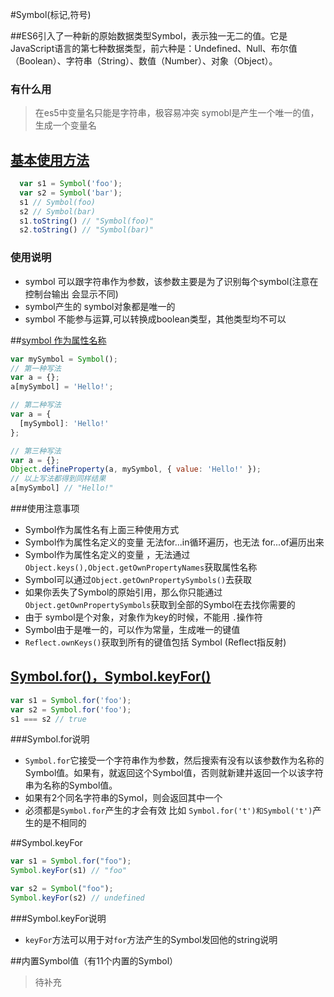 #Symbol(标记,符号)

##ES6引入了一种新的原始数据类型Symbol，表示独一无二的值。它是JavaScript语言的第七种数据类型，前六种是：Undefined、Null、布尔值（Boolean）、字符串（String）、数值（Number）、对象（Object）。

### 有什么用
>在es5中变量名只能是字符串，极容易冲突 symobl是产生一个唯一的值，生成一个变量名

## [基本使用方法](symbol-base.es6)
``` javascript
  var s1 = Symbol('foo');
  var s2 = Symbol('bar');
  s1 // Symbol(foo)
  s2 // Symbol(bar)
  s1.toString() // "Symbol(foo)"
  s2.toString() // "Symbol(bar)"
```
### 使用说明
- symbol 可以跟字符串作为参数，该参数主要是为了识别每个symbol(注意在控制台输出 会显示不同)
-  symbol产生的 symbol对象都是唯一的
-  symbol 不能参与运算,可以转换成boolean类型，其他类型均不可以


##[symbol 作为属性名称](symbol-prop.es6) 

``` javascript
var mySymbol = Symbol();
// 第一种写法
var a = {};
a[mySymbol] = 'Hello!';

// 第二种写法
var a = {
  [mySymbol]: 'Hello!'
};

// 第三种写法
var a = {};
Object.defineProperty(a, mySymbol, { value: 'Hello!' });
// 以上写法都得到同样结果
a[mySymbol] // "Hello!"
```

###使用注意事项
- Symbol作为属性名有上面三种使用方式
- Symbol作为属性名定义的变量 无法for...in循环遍历，也无法 for...of遍历出来
- Symbol作为属性名定义的变量 ，无法通过```Object.keys(),Object.getOwnPropertyNames```获取属性名称
- Symbol可以通过```Object.getOwnPropertySymbols()```去获取
- 如果你丢失了Symbol的原始引用，那么你只能通过```Object.getOwnPropertySymbols```获取到全部的Symbol在去找你需要的
- 由于 symbol是个对象，对象作为key的时候，不能用 ```.```操作符
- Symbol由于是唯一的，可以作为常量，生成唯一的键值
- ```Reflect.ownKeys()```获取到所有的键值包括 Symbol (Reflect指反射)

##  [Symbol.for()，Symbol.keyFor()](symbol-for-keyfor.es6)
``` javascript
var s1 = Symbol.for('foo');
var s2 = Symbol.for('foo');
s1 === s2 // true
```

###Symbol.for说明
- ```Symbol.for```它接受一个字符串作为参数，然后搜索有没有以该参数作为名称的Symbol值。如果有，就返回这个Symbol值，否则就新建并返回一个以该字符串为名称的Symbol值。
- 如果有2个同名字符串的Symol，则会返回其中一个
- 必须都是```Symbol.for```产生的才会有效 比如 ```Symbol.for('t')和Symbol('t')```产生的是不相同的 

##Symbol.keyFor
``` javascript
var s1 = Symbol.for("foo");
Symbol.keyFor(s1) // "foo"

var s2 = Symbol("foo");
Symbol.keyFor(s2) // undefined
```

###Symbol.keyFor说明
- ```keyFor```方法可以用于对```for```方法产生的Symbol发回他的string说明

##内置Symbol值（有11个内置的Symbol）
> 待补充

